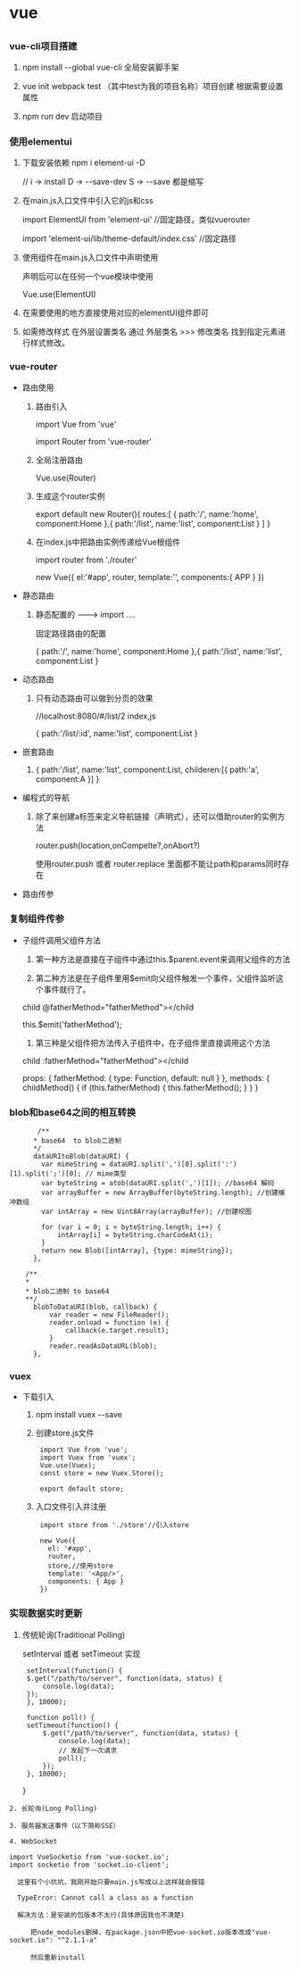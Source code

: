 # vue

## 

### vue-cli项目搭建

1. npm install --global vue-cli 全局安装脚手架

1. vue init webpack test （其中test为我的项目名称）项目创建 根据需要设置属性

1. npm run dev 启动项目


### 使用elementui

  1. 下载安装依赖 npm i element-ui -D
  
     //   i -> install       D  -> --save-dev       S -> --save   都是缩写

  1. 在main.js入口文件中引入它的js和css

      import ElementUI from 'element-ui'          //固定路径，类似vuerouter

      import 'element-ui/lib/theme-default/index.css'      //固定路径

  1. 使用组件在main.js入口文件中声明使用

      声明后可以在任何一个vue模块中使用

      Vue.use(ElementUI)
  1. 在需要使用的地方直接使用对应的elementUI组件即可

  1. 如需修改样式 在外层设置类名 通过 外层类名 >>> 修改类名 找到指定元素进行样式修改。

### vue-router

* 路由使用

  1. 路由引入 
      
      import Vue from 'vue'   
  
      import Router from 'vue-router'

  2. 全局注册路由 
  
      Vue.use(Router)

  1. 生成这个router实例

      export default new Router(){
          routes:[
              {
                  path:'/',
                  name:'home',
                  component:Home
              },{
                  path:'/list',
                  name:'list',
                  component:List
              }
          ]
        }
  
  1. 在index.js中把路由实例传递给Vue根组件

      import router from './router'

      new Vue({
          el:'#app',
          router,
          template:'<APP/>',
          components:{ APP }
      })

* 静态路由

  1. 静态配置的 ---> import ....

      固定路径路由的配置

      {
          path:'/',
          name:'home',
          component:Home
      },{
          path:'/list',
          name:'list',
          component:List
      }

* 动态路由

  1. 只有动态路由可以做到分页的效果

      //localhost:8080/#/list/2 index,js

      {
          path:'/list/:id',
          name:'list',
          component:List
      }

* 嵌套路由 

  1. {
        path:'/list',
        name:'list',
        component:List,
        childeren:[{
            path:'a',
            component:A
        }]
    }

* 编程式的导航

  1. 除了<router-link :to="...">来创建a标签来定义导航链接（声明式），还可以借助router的实例方法

      router.push(location,onCompelte?,onAbort?)


      使用router.push 或者 router.replace 里面都不能让path和params同时存在

* 路由传参



### 复制组件传参

  * 子组件调用父组件方法

    1. 第一种方法是直接在子组件中通过this.$parent.event来调用父组件的方法

    1. 第二种方法是在子组件里用$emit向父组件触发一个事件，父组件监听这个事件就行了。
    
      child @fatherMethod="fatherMethod"></child

       this.$emit('fatherMethod');

    1. 第三种是父组件把方法传入子组件中，在子组件里直接调用这个方法

      child :fatherMethod="fatherMethod"></child

      props: {
        fatherMethod: {
          type: Function,
          default: null
        }
      },
      methods: {
        childMethod() {
          if (this.fatherMethod) {
            this.fatherMethod();
          }
        }
      }


###  blob和base64之间的相互转换

           /**
          * base64  to blob二进制
          */
          dataURItoBlob(dataURI) {
            var mimeString = dataURI.split(',')[0].split(':')[1].split(';')[0]; // mime类型
            var byteString = atob(dataURI.split(',')[1]); //base64 解码
            var arrayBuffer = new ArrayBuffer(byteString.length); //创建缓冲数组
            var intArray = new Uint8Array(arrayBuffer); //创建视图

            for (var i = 0; i < byteString.length; i++) {
                intArray[i] = byteString.charCodeAt(i);
            }
            return new Blob([intArray], {type: mimeString});
          },

        /**
        * 
        * blob二进制 to base64
        **/
          blobToDataURI(blob, callback) {
              var reader = new FileReader();
              reader.onload = function (e) {
                  callback(e.target.result);
              }
              reader.readAsDataURL(blob);
          },
          
### vuex

  * 下载引入

    1. npm install vuex --save

    2. 创建store.js文件 

            import Vue from 'vue';
            import Vuex from 'vuex';
            Vue.use(Vuex);
            const store = new Vuex.Store();
            
            export default store;

    3. 入口文件引入并注册

            import store from './store'//引入store
 
            new Vue({
              el: '#app',
              router,
              store,//使用store
              template: '<App/>',
              components: { App }
            })


### 实现数据实时更新

  1. 传统轮询(Traditional Polling)

     setInterval 或者 setTimeout 实现

          setInterval(function() {
          $.get("/path/to/server", function(data, status) {
              console.log(data);
          });
          }, 10000);

          function poll() {
          setTimeout(function() {
              $.get("/path/to/server", function(data, status) {
                  console.log(data);
                  // 发起下一次请求
                  poll();
              });
          }, 10000);
      }
    
    2. 长轮询(Long Polling) 

    3. 服务器发送事件（以下简称SSE）

    4. WebSocket

    import VueSocketio from 'vue-socket.io';
    import socketio from 'socket.io-client';

      这里有个小坑坑，我刚开始只要main.js写成以上这样就会报错

      TypeError: Cannot call a class as a function

      解决方法：是安装的包版本不太行(具体原因我也不清楚)

      　　把node_modules删掉，在package.json中把vue-socket.io版本改成"vue-socket.io": "^2.1.1-a"

      　　然后重新install



